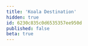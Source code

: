 ```yaml
---
title: 'Koala Destination'
hidden: true
id: 6230c835c0d6535357ee950d
published: false
beta: true
---
```

